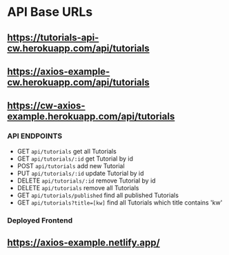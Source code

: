 # API Base URLs

## <https://tutorials-api-cw.herokuapp.com/api/tutorials>

## <https://axios-example-cw.herokuapp.com/api/tutorials>

## <https://cw-axios-example.herokuapp.com/api/tutorials>

### API ENDPOINTS

- GET `api/tutorials` get all Tutorials
- GET `api/tutorials/:id` get Tutorial by id
- POST `api/tutorials` add new Tutorial
- PUT `api/tutorials/:id` update Tutorial by id
- DELETE `api/tutorials/:id` remove Tutorial by id
- DELETE `api/tutorials` remove all Tutorials
- GET `api/tutorials/published` find all published Tutorials
- GET `api/tutorials?title=[kw]` find all Tutorials which title contains 'kw'

### Deployed Frontend

## <https://axios-example.netlify.app/>
